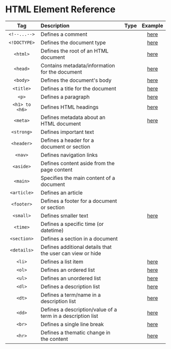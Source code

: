 # HTML Element Reference

|Tag|Description|Type|Example|
|:-:|:-|:-:|:-:|
|`<!--...-->`|Defines a comment| |[here](src/comment.html)|
|`<!DOCTYPE>`|Defines the document type| |[here](src/example_01.html)|
|`<html>`|Defines the root of an HTML document| |[here](src/example_01.html)|
|`<head>`|Contains metadata/information for the document| |[here](src/example_01.html)|
|`<body>`|Defines the document's body| |[here](src/example_01.html)|
|`<title>`|Defines a title for the document| |[here](src/example_01.html)|
|`<p>`|Defines a paragraph| |[here](src/example_01.html)|
|`<h1> to <h6>`|Defines HTML headings| |[here](src/example_02.html)|
|`<meta>`|Defines metadata about an HTML document| |[here](src/meta.html)|
|`<strong>`|Defines important text| | |
|`<header>`|Defines a header for a document or section| | |
|`<nav>`|Defines navigation links| | |
|`<aside>`|Defines content aside from the page content| | |
|`<main>`|Specifies the main content of a document| | |
|`<article>`|Defines an article| | |
|`<footer>`|Defines a footer for a document or section| | |
|`<small>`|Defines smaller text| |[here](src/small.html)|
|`<time>`|Defines a specific time (or datetime)| | |
|`<section>`|Defines a section in a document| | |
|`<details>`|Defines additional details that the user can view or hide| | |
|`<li>`|Defines a list item| |[here](src/ul.html)|
|`<ol>`|Defines an ordered list| |[here](src/ol.html)|
|`<ul>`|Defines an unordered list| |[here](src/ul.html)|
|`<dl>`|Defines a description list| |[here](src/example_08.html)|
|`<dt>`|Defines a term/name in a description list| |[here](src/example_08.html)|
|`<dd>`|Defines a description/value of a term in a description list| |[here](src/example_08.html)|
|`<br>`|Defines a single line break| |[here](src/example_04.html)|
|`<hr>`|Defines a thematic change in the content| |[here](src/example_03.html)|
